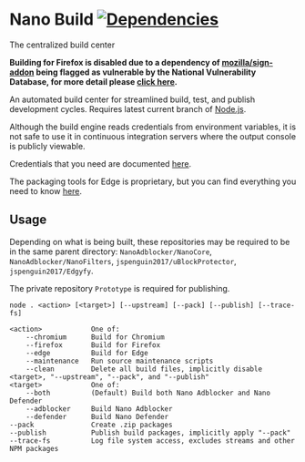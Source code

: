 # Nano Build [![Dependencies](https://david-dm.org/NanoAdblocker/NanoBuild.svg)](https://david-dm.org/NanoAdblocker/NanoBuild)

The centralized build center

**Building for Firefox is disabled due to a dependency of
[mozilla/sign-addon](https://github.com/mozilla/sign-addon) being flagged as
vulnerable by the National Vulnerability Database, for more detail please
[click here](https://nvd.nist.gov/vuln/detail/CVE-2018-3728).**

An automated build center for streamlined build, test, and publish development
cycles. Requires latest current branch of [Node.js](https://nodejs.org/en/).

Although the build engine reads credentials from environment variables, it is
not safe to use it in continuous integration servers where the output console
is publicly viewable.

Credentials that you need are documented [here](/lib/find-credentials.js).

The packaging tools for Edge is proprietary, but you can find everything you
need to know
[here](https://docs.microsoft.com/en-us/microsoft-edge/extensions/guides/packaging/using-manifoldjs-to-package-extensions).

## Usage

Depending on what is being built, these repositories may be required to be in
the same parent directory: `NanoAdblocker/NanoCore`,
`NanoAdblocker/NanoFilters`, `jspenguin2017/uBlockProtector`,
`jspenguin2017/Edgyfy`.

The private repository `Prototype` is required for publishing.

```
node . <action> [<target>] [--upstream] [--pack] [--publish] [--trace-fs]

<action>            One of:
    --chromium      Build for Chromium
    --firefox       Build for Firefox
    --edge          Build for Edge
    --maintenance   Run source maintenance scripts
    --clean         Delete all build files, implicitly disable <target>, "--upstream", "--pack", and "--publish"
<target>            One of:
    --both          (Default) Build both Nano Adblocker and Nano Defender
    --adblocker     Build Nano Adblocker
    --defender      Build Nano Defender
--pack              Create .zip packages
--publish           Publish build packages, implicitly apply "--pack"
--trace-fs          Log file system access, excludes streams and other NPM packages
```

